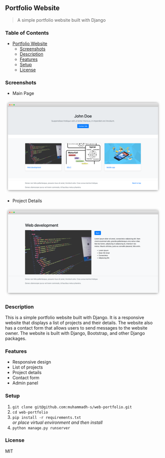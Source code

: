 ## Portfolio Website

> A simple portfolio website built with Django

### Table of Contents

- [Portfolio Website](#portfolio-website)
    - [Screenshots](#screenshots)
    - [Description](#description)
    - [Features](#features)
    - [Setup](#setup)
    - [License](#license)

### Screenshots

- Main Page
<img src="main.png" alt="main page"/>

- Project Details
<img src="page.png" alt="project details"/>

### Description

This is a simple portfolio website built with Django.
It is a responsive website that displays a list of projects and their details.
The website also has a contact form that allows users to send messages to the website owner.
The website is built with Django, Bootstrap, and other Django packages.

### Features

- Responsive design
- List of projects
- Project details
- Contact form
- Admin panel

### Setup

1. `git clone git@github.com:muhammadh-s/web-portfolio.git`
2. `cd web-portfolio`
3. `pip install -r requirements.txt`  
   _or place virtual environment and then install_
4. `python manage.py runserver`

### License

MIT
